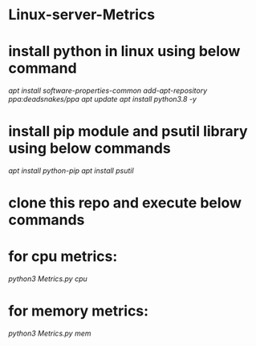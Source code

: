# Linux-server-Metrics

# install python in linux using below command

*apt install software-properties-common add-apt-repository ppa:deadsnakes/ppa apt update apt install python3.8 -y*

# install pip module and psutil library using below commands

*apt install python-pip apt install psutil*

# clone this repo and execute below commands

# for cpu metrics: 
*python3 Metrics.py cpu*

# for memory metrics: 
*python3 Metrics.py mem*
